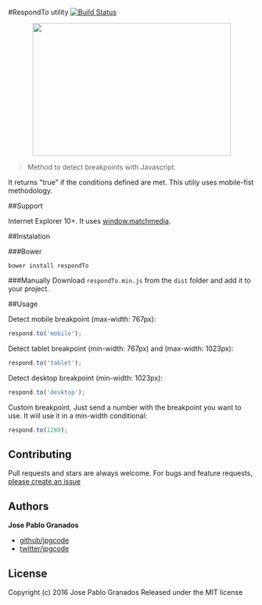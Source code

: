 #RespondTo utility [![Build Status](https://travis-ci.org/jpgcode/respondTo.svg?branch=master)](https://travis-ci.org/jpgcode/respondTo)

<p align="center">
    <img height="271" width="405" src="https://raw.githubusercontent.com/jpgcode/respondTo/master/demo/intro.jpg">
</p>

> Method to detect breakpoints with Javascript. 

It returns "true" if the conditions defined are met. This utiliy uses mobile-fist methodology.


##Support

Internet Explorer 10+. It uses [window.matchmedia](https://developer.mozilla.org/en-US/docs/Web/API/Window/matchMedia).

##Instalation

###Bower
```shell
bower install respondTo
```

###Manually
Download `respondTo.min.js` from the `dist` folder and add it to your project.

##Usage

Detect mobile breakpoint (max-width: 767px):

```js
respond.to('mobile');
```


Detect tablet breakpoint (min-width: 767px) and (max-width: 1023px):

```js
respond.to('tablet');
```

Detect desktop breakpoint (min-width: 1023px):

```js
respond.to('desktop');
```

Custom breakpoint. Just send a number with the breakpoint you want to use. It will use it in a min-width conditional:

```js
respond.to(1280);
```

## Contributing

Pull requests and stars are always welcome. For bugs and feature requests, [please create an issue](https://github.com/jpgcode/respondTo/issues)

## Authors

**Jose Pablo Granados**
 
+ [github/jpgcode](https://github.com/jpgcode)
+ [twitter/jpgcode](http://twitter.com/jpgcode) 

## License

Copyright (c) 2016 Jose Pablo Granados
Released under the MIT license
